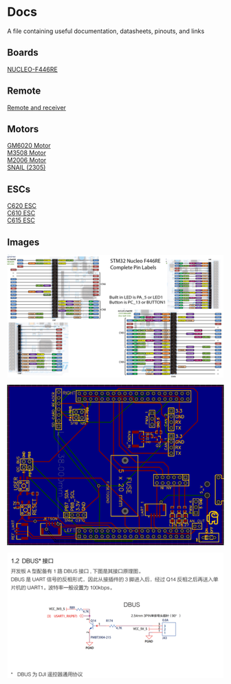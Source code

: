 # Docs
A file containing useful documentation, datasheets, pinouts, and links

## Boards
[NUCLEO-F446RE](https://os.mbed.com/platforms/ST-Nucleo-F446RE/)

## Remote
<a href="http://dl.djicdn.com/downloads/dt7/en/DT7&DR16_RC_System_User_Manual_v2.00_en.pdf" target="_blank" rel="noopener noreferrer">Remote and receiver</a><br>

## Motors
<a href="https://rm-static.djicdn.com/tem/17348/RoboMaster GM6020 Brushless DC Motor User Guide.pdf" target="_blank">GM6020 Motor</a><br>
<a href="https://rm-static.djicdn.com/tem/17348/RoboMaster M3508 P19 Brushless DC Gear Motor V1.0.pdf" target="_blank">M3508 Motor</a><br>
<a href="https://rm-static.djicdn.com/tem/17348/RM M2006 P36直流无刷减速电机使用说明.pdf" target="_blank">M2006 Motor</a><br>
<a href="https://rm-static.djicdn.com/tem/17348/RoboMaster Snail 2305 Brushless DC Motor User Guide.pdf" target="_blank">SNAIL (2305)</a><br>

## ESCs
<a href="https://rm-static.djicdn.com/tem/17348/RoboMaster C620 Brushless DC Motor Speed Controller V1.01.pdf" target="_blank">C620 ESC</a><br>
<a href="https://rm-static.djicdn.com/tem/17348/RoboMaster C610 Brushless DC Motor Speed Controller User Guide.pdf" target="_blank">C610 ESC</a><br>
<a href="https://rm-static.djicdn.com/tem/17348/RoboMaster C615 Brushless DC Motor Speed Controller User Guide.pdf" target="_blank">C615 ESC</a><br>


## Images
![](.assets/STM32_Nucleo_F446Re_Pinout.png)

![](.assets/breakout_board.png)

![](.assets/DBUS_circuit.png)
